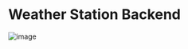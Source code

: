 # Weather Station Backend

![image](https://github.com/IliaZaidin/weather_station_back/assets/64696073/6c9e09ca-077b-4b5c-adac-47b73860cab0)


